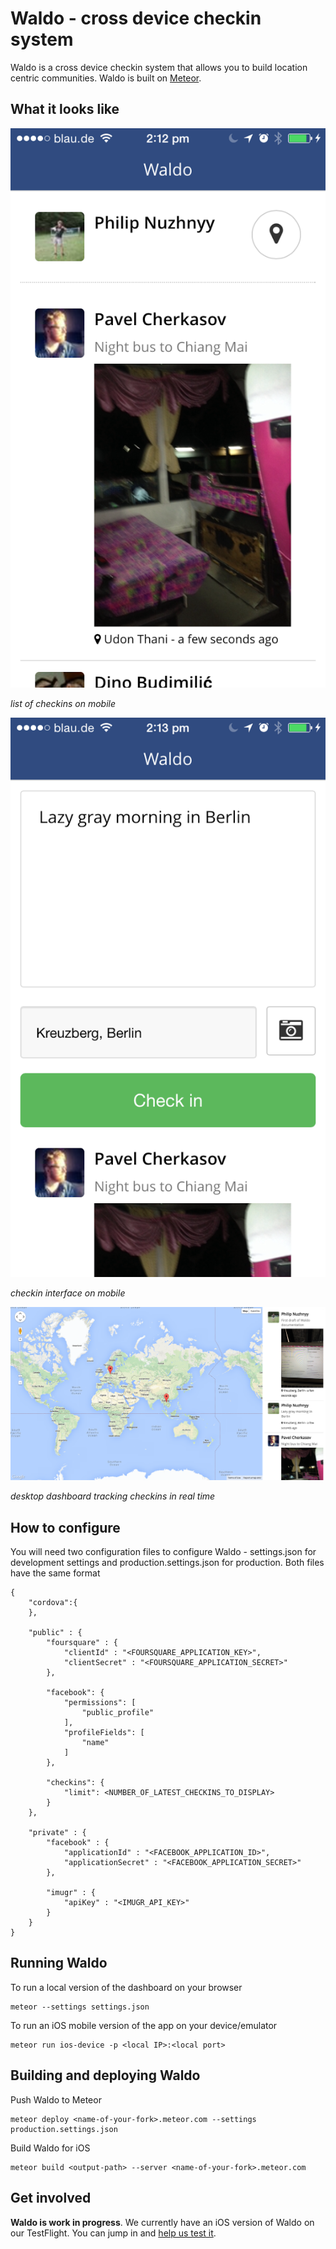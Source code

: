 # Waldo - cross device checkin system

Waldo is a cross device checkin system that allows you to build location centric communities. Waldo is built on [Meteor](http://meteor.com).   

## What it looks like

![Waldo mobile list interface](resources/screenshots/checkins-mobile.png)

*list of checkins on mobile*

![Waldo mobile list interface](resources/screenshots/checkin-mobile.png)

*checkin interface on mobile*

![Waldo mobile list interface](resources/screenshots/waldo-desktop.png)

*desktop dashboard tracking checkins in real time*

## How to configure

You will need two configuration files to configure Waldo - settings.json for development settings and production.settings.json for production. Both files have the same format

```
{
    "cordova":{ 
    },
    
    "public" : {
        "foursquare" : {
            "clientId" : "<FOURSQUARE_APPLICATION_KEY>",
            "clientSecret" : "<FOURSQUARE_APPLICATION_SECRET>"
        },
        
        "facebook": {
            "permissions": [
                "public_profile"
            ],
            "profileFields": [
                "name"
            ]
        },

        "checkins": {
            "limit": <NUMBER_OF_LATEST_CHECKINS_TO_DISPLAY>
        } 
    },
    
    "private" : {
        "facebook" : {
            "applicationId" : "<FACEBOOK_APPLICATION_ID>",
            "applicationSecret" : "<FACEBOOK_APPLICATION_SECRET>"
        },

        "imugr" : {
            "apiKey" : "<IMUGR_API_KEY>"
        }
    }
}
```

## Running Waldo
 
To run a local version of the dashboard on your browser

```
meteor --settings settings.json
``` 

To run an iOS mobile version of the app on your device/emulator

```
meteor run ios-device -p <local IP>:<local port>
```

## Building and deploying Waldo

Push Waldo to Meteor

```
meteor deploy <name-of-your-fork>.meteor.com --settings production.settings.json
```

Build Waldo for iOS

```
meteor build <output-path> --server <name-of-your-fork>.meteor.com  
```

## Get involved

**Waldo is work in progress**. We currently have an iOS version of Waldo on our TestFlight. You can jump in and [help us test it](http://tflig.ht/1u1EKcD).    